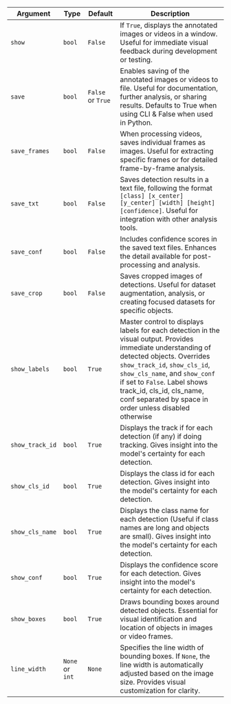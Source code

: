 | Argument        | Type            | Default           | Description                                                                                                                                                                                                                                                                                                                       |
| --------------- | --------------- | ----------------- | --------------------------------------------------------------------------------------------------------------------------------------------------------------------------------------------------------------------------------------------------------------------------------------------------------------------------------- |
| `show`          | `bool`          | `False`           | If `True`, displays the annotated images or videos in a window. Useful for immediate visual feedback during development or testing.                                                                                                                                                                                               |
| `save`          | `bool`          | `False` or `True` | Enables saving of the annotated images or videos to file. Useful for documentation, further analysis, or sharing results. Defaults to True when using CLI & False when used in Python.                                                                                                                                            |
| `save_frames`   | `bool`          | `False`           | When processing videos, saves individual frames as images. Useful for extracting specific frames or for detailed frame-by-frame analysis.                                                                                                                                                                                         |
| `save_txt`      | `bool`          | `False`           | Saves detection results in a text file, following the format `[class] [x_center] [y_center] [width] [height] [confidence]`. Useful for integration with other analysis tools.                                                                                                                                                     |
| `save_conf`     | `bool`          | `False`           | Includes confidence scores in the saved text files. Enhances the detail available for post-processing and analysis.                                                                                                                                                                                                               |
| `save_crop`     | `bool`          | `False`           | Saves cropped images of detections. Useful for dataset augmentation, analysis, or creating focused datasets for specific objects.                                                                                                                                                                                                 |
| `show_labels`   | `bool`          | `True`            | Master control to displays labels for each detection in the visual output. Provides immediate understanding of detected objects. Overrides `show_track_id`, `show_cls_id`, `show_cls_name`, and `show_conf` if set to `False`. Label shows track_id, cls_id, cls_name, conf separated by space in order unless disabled otherwise |
| `show_track_id` | `bool`          | `True`            | Displays the track if for each detection (if any) if doing tracking. Gives insight into the model's certainty for each detection.                                                                                                                                                                                                 |
| `show_cls_id`   | `bool`          | `True`            | Displays the class id for each detection. Gives insight into the model's certainty for each detection.                                                                                                                                                                                                                            |
| `show_cls_name` | `bool`          | `True`            | Displays the class name for each detection (Useful if class names are long and objects are small). Gives insight into the model's certainty for each detection.                                                                                                                                                                   |
| `show_conf`     | `bool`          | `True`            | Displays the confidence score for each detection. Gives insight into the model's certainty for each detection.                                                                                                                                                                                                                    |
| `show_boxes`    | `bool`          | `True`            | Draws bounding boxes around detected objects. Essential for visual identification and location of objects in images or video frames.                                                                                                                                                                                              |
| `line_width`    | `None` or `int` | `None`            | Specifies the line width of bounding boxes. If `None`, the line width is automatically adjusted based on the image size. Provides visual customization for clarity.                                                                                                                                                               |
